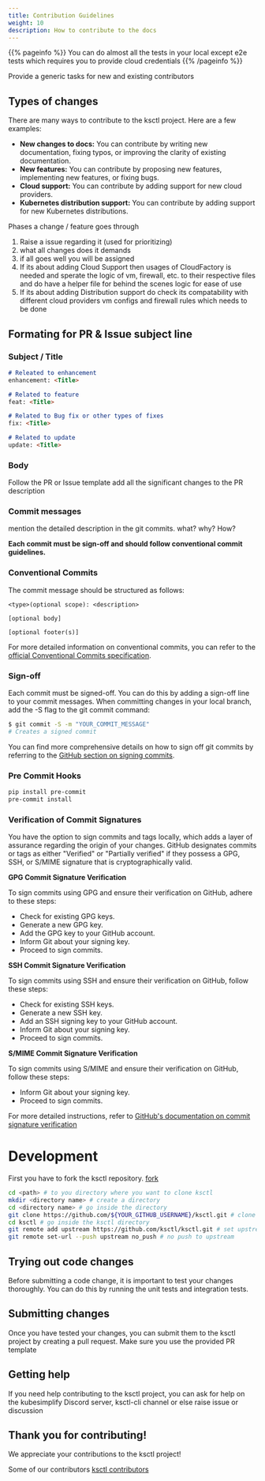 ```yaml
---
title: Contribution Guidelines
weight: 10
description: How to contribute to the docs
---
```


{{% pageinfo %}}
You can do almost all the tests in your local except e2e tests which requires you to provide cloud credentials
{{% /pageinfo %}}

Provide a generic tasks for new and existing contributors

## Types of changes

There are many ways to contribute to the ksctl project. Here are a few examples:

* **New changes to docs:** You can contribute by writing new documentation, fixing typos, or improving the clarity of existing documentation.
* **New features:** You can contribute by proposing new features, implementing new features, or fixing bugs.
* **Cloud support:** You can contribute by adding support for new cloud providers.
* **Kubernetes distribution support:** You can contribute by adding support for new Kubernetes distributions.

Phases a change / feature goes through

1. Raise a issue regarding it (used for prioritizing)
2. what all changes does it demands
3. if all goes well you will be assigned
4. If its about adding Cloud Support then usages of CloudFactory is needed and sperate the logic of vm, firewall, etc. to their respective files and do have a helper file for behind the scenes logic for ease of use
5. If its about adding Distribution support do check its compatability with different cloud providers vm configs and firewall rules which needs to be done

## Formating for PR & Issue subject line

### Subject / Title

```markdown
# Releated to enhancement
enhancement: <Title>

# Related to feature
feat: <Title>

# Related to Bug fix or other types of fixes
fix: <Title>

# Related to update
update: <Title>
```

### Body

Follow the PR or Issue template
add all the significant changes to the PR description

### Commit messages

mention the detailed description in the git commits.
what? why? How?

**Each commit must be sign-off and should follow conventional commit guidelines.**

### Conventional Commits

The commit message should be structured as follows:

```
<type>(optional scope): <description>

[optional body]

[optional footer(s)]
```

For more detailed information on conventional commits, you can refer to the [official Conventional Commits specification](https://www.conventionalcommits.org/en/v1.0.0/).

### Sign-off

Each commit must be signed-off. You can do this by adding a sign-off line to your commit messages.
When committing changes in your local branch, add the -S flag to the git commit command:

```bash
$ git commit -S -m "YOUR_COMMIT_MESSAGE"
# Creates a signed commit
```

You can find more comprehensive details on how to sign off git commits by referring to the [GitHub section on signing commits](https://docs.github.com/en/authentication/managing-commit-signature-verification/signing-commits).

### Pre Commit Hooks

```bash
pip install pre-commit
pre-commit install
```

### Verification of Commit Signatures

You have the option to sign commits and tags locally, which adds a layer of assurance regarding the origin of your changes. GitHub designates commits or tags as either "Verified" or "Partially verified" if they possess a GPG, SSH, or S/MIME signature that is cryptographically valid.

**GPG Commit Signature Verification**

To sign commits using GPG and ensure their verification on GitHub, adhere to these steps:

* Check for existing GPG keys.
* Generate a new GPG key.
* Add the GPG key to your GitHub account.
* Inform Git about your signing key.
* Proceed to sign commits.

**SSH Commit Signature Verification**

To sign commits using SSH and ensure their verification on GitHub, follow these steps:

* Check for existing SSH keys.
* Generate a new SSH key.
* Add an SSH signing key to your GitHub account.
* Inform Git about your signing key.
* Proceed to sign commits.

**S/MIME Commit Signature Verification**

To sign commits using S/MIME and ensure their verification on GitHub, follow these steps:

* Inform Git about your signing key.
* Proceed to sign commits.

For more detailed instructions, refer to [GitHub's documentation on commit signature verification](https://docs.github.com/en/authentication/managing-commit-signature-verification/about-commit-signature-verification)

# Development

First you have to fork the ksctl repository. [fork](https://github.com/ksctl/ksctl/fork)

```bash
cd <path> # to you directory where you want to clone ksctl
mkdir <directory name> # create a directory
cd <directory name> # go inside the directory
git clone https://github.com/${YOUR_GITHUB_USERNAME}/ksctl.git # clone you fork repository
cd ksctl # go inside the ksctl directory
git remote add upstream https://github.com/ksctl/ksctl.git # set upstream
git remote set-url --push upstream no_push # no push to upstream
```

## Trying out code changes


Before submitting a code change, it is important to test your changes thoroughly. You can do this by running the unit tests and integration tests.

## Submitting changes

Once you have tested your changes, you can submit them to the ksctl project by creating a pull request.
Make sure you use the provided PR template

## Getting help

If you need help contributing to the ksctl project, you can ask for help on the kubesimplify Discord server, ksctl-cli channel or else raise issue or discussion

## Thank you for contributing!

We appreciate your contributions to the ksctl project!

Some of our contributors [ksctl contributors](https://github.com/ksctl/ksctl/graphs/contributors)
